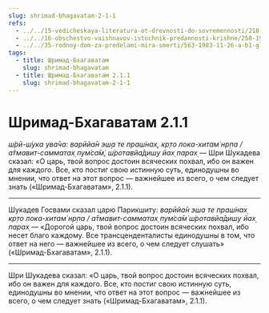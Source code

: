 ```yaml
---
slug: shrimad-bhagavatam-2-1-1
refs:
  - ../../15-vedicheskaya-literatura-ot-drevnosti-do-sovremennosti/218-1981-03-03-a1-dva-kachestva-sovershennogo-voprosa-v-shrimad-bhagavatam.md
  - ../../16-obschestvo-vaishnavov-istochnik-predannosti-krishne/258-1981-03-03-c5-nadmirnaya-priroda-vajshnava-beseda-s-satsvarupoj-maharadzhem.md
  - ../../35-rodnoy-dom-za-predelami-mira-smerti/563-1983-11-26-a-b1-glavnyj-vopros-beseda-tsarya-parikshita-so-svyatym-shukadevom.md
tags:
  - title: Шримад-Бхагаватам
    slug: shrimad-bhagavatam
  - title: Шримад-Бхагаватам 2.1.1
    slug: shrimad-bhagavatam-2-1-1
---
```


# Шримад-Бхагаватам 2.1.1

*ш́рӣ-ш́ука ува̄ча: варӣйа̄н эш̣а те праш́нах̣, кр̣то лока-хитам̇ нр̣па / а̄тмавит-самматах̣ пум̇са̄м̇, ш́ротавйа̄диш̣у йах̣ парах̣* — Шри Шукадева сказал: «О царь, твой вопрос достоин всяческих похвал, ибо он важен для каждого. Все, кто постиг свою истинную суть, единодушны во мнении, что ответ на этот вопрос — важнейшее из всего, о чем следует знать («Шримад-Бхагаватам», 2.1.1).

---

Шукадев Госвами сказал царю Парикшиту: *варӣйа̄н эша те праш́нах̣ кр̣то лока-хитам̇ нр̣па / а̄тмавит-самматах̣ пум̇са̄м̇ ш́ротавйа̄диш̣у йах̣ парах̣* — «Дорогой царь, твой вопрос достоин всяческих похвал, ибо несет благо каждому. Все трансценденталисты единодушны в том, что ответ на него — важнейшее из всего, о чем следует слушать» («Шримад-Бхагаватам», 2.1.1).

---

Шри Шукадева сказал: «О царь, твой вопрос достоин всяческих похвал, ибо он важен для каждого. Все, кто постиг свою истинную суть, единодушны во мнении, что ответ на этот вопрос — важнейшее из всего, о чем следует знать («Шримад-Бхагаватам», 2.1.1).
